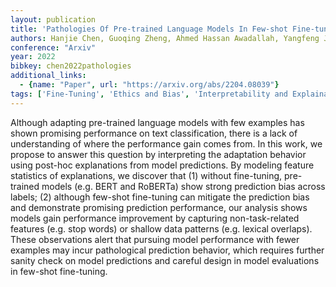 ```yaml
---
layout: publication
title: 'Pathologies Of Pre-trained Language Models In Few-shot Fine-tuning'
authors: Hanjie Chen, Guoqing Zheng, Ahmed Hassan Awadallah, Yangfeng Ji
conference: "Arxiv"
year: 2022
bibkey: chen2022pathologies
additional_links:
  - {name: "Paper", url: "https://arxiv.org/abs/2204.08039"}
tags: ['Fine-Tuning', 'Ethics and Bias', 'Interpretability and Explainability', 'Model Architecture', 'Reinforcement Learning', 'Training Techniques', 'Pretraining Methods', 'BERT', 'Few-Shot']
---
```

Although adapting pre-trained language models with few examples has shown
promising performance on text classification, there is a lack of understanding
of where the performance gain comes from. In this work, we propose to answer
this question by interpreting the adaptation behavior using post-hoc
explanations from model predictions. By modeling feature statistics of
explanations, we discover that (1) without fine-tuning, pre-trained models
(e.g. BERT and RoBERTa) show strong prediction bias across labels; (2) although
few-shot fine-tuning can mitigate the prediction bias and demonstrate promising
prediction performance, our analysis shows models gain performance improvement
by capturing non-task-related features (e.g. stop words) or shallow data
patterns (e.g. lexical overlaps). These observations alert that pursuing model
performance with fewer examples may incur pathological prediction behavior,
which requires further sanity check on model predictions and careful design in
model evaluations in few-shot fine-tuning.
